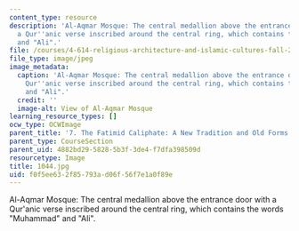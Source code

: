 ```yaml
---
content_type: resource
description: 'Al-Aqmar Mosque: The central medallion above the entrance door with
  a Qur''anic verse inscribed around the central ring, which contains the words "Muhammad"
  and "Ali".'
file: /courses/4-614-religious-architecture-and-islamic-cultures-fall-2002/f0f5ee632f85793ad06f56f7e1a0f89e_1044.jpg
file_type: image/jpeg
image_metadata:
  caption: 'Al-Aqmar Mosque: The central medallion above the entrance door with a
    Qur''anic verse inscribed around the central ring, which contains the words "Muhammad"
    and "Ali".'
  credit: ''
  image-alt: View of Al-Aqmar Mosque
learning_resource_types: []
ocw_type: OCWImage
parent_title: '7. The Fatimid Caliphate: A New Tradition and Old Forms'
parent_type: CourseSection
parent_uid: 4882bd29-5828-5b3f-3de4-f7dfa398509d
resourcetype: Image
title: 1044.jpg
uid: f0f5ee63-2f85-793a-d06f-56f7e1a0f89e
---
```

Al-Aqmar Mosque: The central medallion above the entrance door with a Qur'anic verse inscribed around the central ring, which contains the words "Muhammad" and "Ali".

